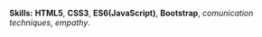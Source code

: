 **Skills:** **HTML5**, **CSS3**, **ES6(JavaScript)**, **Bootstrap**, _comunication techniques_, _empathy_. 
